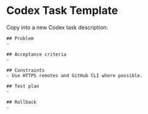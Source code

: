 # Codex Task Template

Copy into a new Codex task description:

```
## Problem
- 

## Acceptance criteria
- 

## Constraints
- Use HTTPS remotes and GitHub CLI where possible.

## Test plan
- 

## Rollback
- 
```

